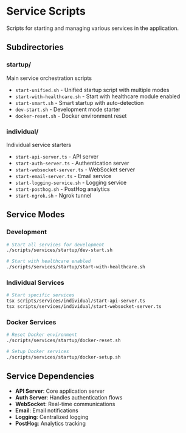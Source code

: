 # Service Scripts

Scripts for starting and managing various services in the application.

## Subdirectories

### startup/
Main service orchestration scripts
- `start-unified.sh` - Unified startup script with multiple modes
- `start-with-healthcare.sh` - Start with healthcare module enabled
- `start-smart.sh` - Smart startup with auto-detection
- `dev-start.sh` - Development mode starter
- `docker-reset.sh` - Docker environment reset

### individual/
Individual service starters
- `start-api-server.ts` - API server
- `start-auth-server.ts` - Authentication server
- `start-websocket-server.ts` - WebSocket server
- `start-email-server.ts` - Email service
- `start-logging-service.sh` - Logging service
- `start-posthog.sh` - PostHog analytics
- `start-ngrok.sh` - Ngrok tunnel

## Service Modes

### Development
```bash
# Start all services for development
./scripts/services/startup/dev-start.sh

# Start with healthcare enabled
./scripts/services/startup/start-with-healthcare.sh
```

### Individual Services
```bash
# Start specific services
tsx scripts/services/individual/start-api-server.ts
tsx scripts/services/individual/start-websocket-server.ts
```

### Docker Services
```bash
# Reset Docker environment
./scripts/services/startup/docker-reset.sh

# Setup Docker services
./scripts/services/startup/docker-setup.sh
```

## Service Dependencies

- **API Server**: Core application server
- **Auth Server**: Handles authentication flows
- **WebSocket**: Real-time communications
- **Email**: Email notifications
- **Logging**: Centralized logging
- **PostHog**: Analytics tracking